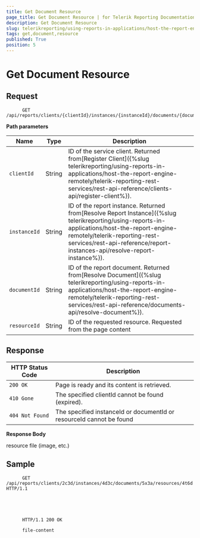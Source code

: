 ```yaml
---
title: Get Document Resource
page_title: Get Document Resource | for Telerik Reporting Documentation
description: Get Document Resource
slug: telerikreporting/using-reports-in-applications/host-the-report-engine-remotely/telerik-reporting-rest-services/rest-api-reference/documents-api/get-document-resource
tags: get,document,resource
published: True
position: 5
---
```


# Get Document Resource



## Request

	
          GET /api/reports/clients/{clientId}/instances/{instanceId}/documents/{documentId}/resources/{resourceId}
        



__Path parameters__ 


| Name | Type | Description |
| ------ | ------ | ------ |
|`clientId`|String|ID of the service client. Returned from[Register Client]({%slug telerikreporting/using-reports-in-applications/host-the-report-engine-remotely/telerik-reporting-rest-services/rest-api-reference/clients-api/register-client%}).|
|`instanceId`|String|ID of the report instance. Returned from[Resolve Report Instance]({%slug telerikreporting/using-reports-in-applications/host-the-report-engine-remotely/telerik-reporting-rest-services/rest-api-reference/report-instances-api/resolve-report-instance%}).|
|`documentId`|String|ID of the report document. Returned from[Resolve Document]({%slug telerikreporting/using-reports-in-applications/host-the-report-engine-remotely/telerik-reporting-rest-services/rest-api-reference/documents-api/resolve-document%}).|
|`resourceId`|String|ID of the requested resource. Requested from the page content|




## Response


| HTTP Status Code | Description |
| ------ | ------ |
|`200 OK`|Page is ready and its content is retrieved.|
|`410 Gone`|The specified clientId cannot be found (expired).|
|`404 Not Found`|The specified instanceId or documentId or resourceId cannot be found|




__Response Body__ 

resource file (image, etc.)         

## Sample

	
          GET /api/reports/clients/2c3d/instances/4d3c/documents/5x3a/resources/4t6d HTTP/1.1
        



	
          HTTP/1.1 200 OK
          
          file-content
        


